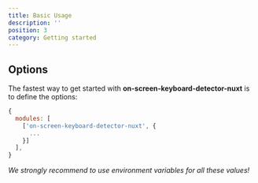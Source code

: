 ```yaml
---
title: Basic Usage
description: ''
position: 3
category: Getting started
---
```


## Options

The fastest way to get started with **on-screen-keyboard-detector-nuxt** is to define the options:

```js {}[nuxt.config.js]
{
  modules: [
    ['on-screen-keyboard-detector-nuxt', {
      ...
    }]
  ],
}
```

*We strongly recommend to use environment variables for all these values!*
